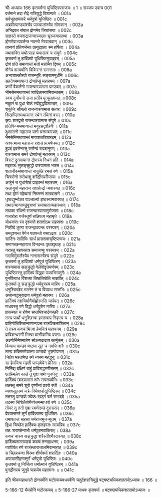 श्रीः
अध्यायः 166
कृतवर्मणा युधिष्ठिरपराजयः ॥ 1 ॥
सञ्जय उवाच 	001  
वर्तमाने तदा रौद्रे रात्रियुद्धे विशाम्पते ।	001a  
सर्वभूतक्षयकरे धर्मपुत्रो युधिष्ठिरः ॥	001c  
अब्रवीत्पाण्डवांश्चैव पाञ्चालांश्चैव सोमकान् ।	002a  
अभिद्रवत संयात द्रोणमेव जिघांसया ॥	002c  
राज्ञस्ते वचनाद्राजन्पाञ्चालाः सृञ्जयास्तथा ।	003a  
द्रोणमेवाभ्यवर्तन्त नदन्तो भैरवान्रवान् ॥	003c  
तान्वयं प्रतिगर्जन्तः प्रत्युद्याताः स्म हर्षिताः ।	004a  
यथाशक्ति यथोत्साहं यथासत्वं च संयुगे ॥	004c  
कृतवर्मा तु हार्दिक्यो युधिष्ठिरमुपाद्रवत् ।	005a  
द्रोणं प्रति समायान्तं मत्तो मत्तमिव द्विपम् ॥	005c  
शैनेयं शरवर्षाणि विकिरन्तं समन्ततः ।	006a  
अभ्ययात्कौरवो राजन्भूरिः सङ्ग्राममूर्धनि ॥	006c  
सहदेवमथायान्तं द्रोणप्रेप्सुं महारथम् ।	007a  
कर्णो वैकर्तनो राजन्वारयामास पाण्डवम् ॥	007c  
भीमसेनमथायान्तं व्यादितास्यामिवान्तकम् ।	008a  
स्वयं दुर्योधनो राजा प्रतीपं मृत्युमाव्रजत् ॥	008c  
नकुलं च युधां श्रेष्ठं सर्वयुद्धविशारदम् ।	009a  
शकुनिः सौबलो राजन्वारयामास सत्वरः ॥	009c  
शिखण्डिनमथायान्तं रथेन रथिनां वरम् ।	010a  
कृपः शारद्वतो राजन्वारयामास संयुगे ॥	010c  
प्रतिविन्ध्यमथायान्तं मयूरसदृशैर्हयैः ।	011a  
दुःशासनो महाराज यत्तो यत्तमवारयत् ॥	011c  
भैमसेनिमथायान्तं मायाशतविशारदम् ।	012a  
अश्वत्थामा महाराज राक्षसं प्रत्यषेधयत् ॥	012c  
द्रुपदं वृषसेनस्तु ससैन्यं सपदानुगम् ।	013a  
वारयामास समरे द्रोणप्रेप्सुं महारथम् ॥	013c  
विराटं द्रुतमायान्तं द्रोणस्य निधनं प्रति ।	014a  
मद्रराजः सुसङ्क्रुद्धो वारयामास भारत ॥	014c  
शतानीकमथायान्तं नाकुलिं रभसं रणे ।	015a  
चित्रसेनो रुरोधाशु शरैर्द्रोणपरीप्सया ॥	015c  
अर्जुनं च युधांश्रेष्ठं प्राद्रवन्तं महारथम् ।	016a  
अलायुधो महाराज राक्षसेन्द्रो न्यवारयत् ॥	016c  
तथा द्रोणं महेष्वासं निघ्नन्तं शात्रवान्रणे ।	017a  
धृष्टद्युम्नोऽथ पाञ्चाल्यो हृष्टरूपमवारयत् ॥	017c  
तथाऽन्यान्पाण्डुपुत्राणां समायातान्महारथान् ।	018a  
तावका रथिनो राजन्वारयामासुरोजसा ॥	018c  
गजारोहा गजैस्तूर्णं सन्निपत्य महामृधे ।	019a  
योधयन्तः स्म दृश्यन्ते शतशोऽथ सहस्रशः ॥	019c  
निशीथे तुरगा राजन्द्रावयन्तः परस्परम् ।	020a  
समदृश्यन्त वेगेन पक्षवन्तो यथाऽद्रयः ॥	020c  
सादिनः सादिभिः सार्धं प्रासशक्त्यृष्टिपाणयः ।	021a  
समागच्छन्महाराज विनदन्तः पृथक्पृथक् ॥	021c  
नरास्तु बहवस्तत्र समाजग्मुः परस्परम् ।	022a  
गदाभिर्मुसलैश्चैव नानाशस्त्रैश्च संयुगे ॥	022c  
कृतवर्मा तु हार्दिक्यो धर्मपुत्रं युधिष्ठिरम् ।	023a  
वारयामास सङ्क्रुद्धो वेलेवोद्वृत्तमर्णवम् ॥	023c  
युधिष्ठिरस्तु हार्दिक्यं विद्ध्वा पञ्चभिराशुगैः ।	024a  
पुनर्विव्याध विंशत्या तिष्ठतिष्ठेति चाब्रवीत् ॥	024c  
कृतवर्मा तु सङ्क्रुद्धो धर्मपुत्रस्य मारिष ।	025a  
धनुश्चिच्छेद भल्लेन तं च विव्याध सप्तभिः ॥	025c  
अथान्यद्धनुरादाय धर्मपुत्रो महारथः ।	026a  
हार्दिक्यं दशभिर्बाणैर्बाह्वोरुरसि चार्पयत् ॥	026c  
माधवस्तु रणे विद्धो धर्मपुत्रेण मारिष ।	027a  
प्राकम्पत च रोषेण सप्तभिश्चार्दयच्छरैः ॥	027c  
तस्य पार्थो धनुश्छित्त्वा हस्तावापं निकृत्य च ।	028a  
प्राहिणोन्निशितान्बाणान्पञ्च राजञ्छिलाशितान् ॥	028c  
ते तस्य कवचं भित्त्वा हेमचित्रं महाधनम् ।	029a  
प्राविशन्धरणीं भित्त्वा वल्मीकमिव पन्नगाः ॥	029c  
अक्ष्णोर्निमेषमात्रेण सोऽन्यदादाय कार्मुकम् ।	030a  
विव्याध पाण्डवं षष्ट्या सूतं च नवभिः शरैः ॥	030c  
तस्य शक्तिममेयात्मा पाण्डवो भुजगोपमाम् ।	031a  
चिक्षेप भरतश्रेष्ठ रथे न्यस्य महद्धनुः ॥	031c  
सा हेमचित्रा महती पाण्डवेयेन प्रेरिता ।	032a  
निर्भिद्य दक्षिणं बाहुं प्राविशद्धरणीतलम् ॥	032c  
एतस्मिन्नेव काले तु गृह्य पार्थः पुनर्धनुः ।	033a  
हार्दिक्यं छादयामास शरैः सन्नतपर्वभिः ॥	033c  
ततस्तु समरे शूरो वृष्णीनां प्रवरो रथी ।	034a  
व्यश्वसूतरथं चक्रे निमेषार्धाद्युधिष्ठिरम् ॥	034c  
ततस्तु पाण्डवो ज्येष्ठः खड्गं चर्म समाददे ।	035a  
तदस्य निशितैर्बाणैर्व्यधमन्माधवो रणे ॥	035c  
तोमरं तु ततो गृह्य स्वर्णदण्डं दुरासदम् ।	036a  
प्रैषयत्समरे तूर्णं हार्दिक्यस्य युधिष्ठिरः ॥	036c  
तमापतन्तं सहसा धर्मराजभुजच्युतम् ।	037a  
द्विधा चिच्छेद हार्दिक्यः कृतहस्तः स्मयन्निव ॥	037c  
ततः शरशतेनाजौ धर्मपुत्रमवाकिरत् ।	038a  
कवचं चास्य सङ्क्रुद्धः शरैस्तीक्ष्णैरदारयत् ॥	038c  
हार्दिक्यशरसञ्छन्नं कवचं तन्महाधनम् ।	039a  
व्यशीर्यत रणे राजंस्ताराजालमिवाम्बरात् ॥	039c  
स च्छिन्नधन्वा विरथः शीर्णवर्मा शरार्दितः ।	040a  
अपायासीद्रणात्तूर्णं धर्मपुत्रो युधिष्ठिरः ॥	040c  
कृतवर्मा तु निर्जित्य धर्मात्मानं युधिष्ठिरम् ।	041a  
पुनर्द्रोणस्य जुगुपे चक्रमेव महात्मनः ॥ ॥	041c  

इति श्रीमन्महाभारते द्रोणपर्वणि घटोत्कचवधपर्वणि चतुर्दशरात्रियुद्धे षट्षष्ट्यधिकशततमोऽध्यायः ॥ 166 ॥

5-166-12 भैमसेनिं घटोत्कचम् ॥ 5-166-27 माधवः कृतवर्मा ॥ षट्षष्ठ्यधिकशततमोऽध्यायः ॥

